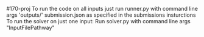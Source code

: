 #170-proj
To run the code on all inputs just run runner.py with command line args 'outputs/' submission.json as specified in the submissions insturctions
To run the solver on just one input: Run solver.py with command line args "InputFilePathway"
